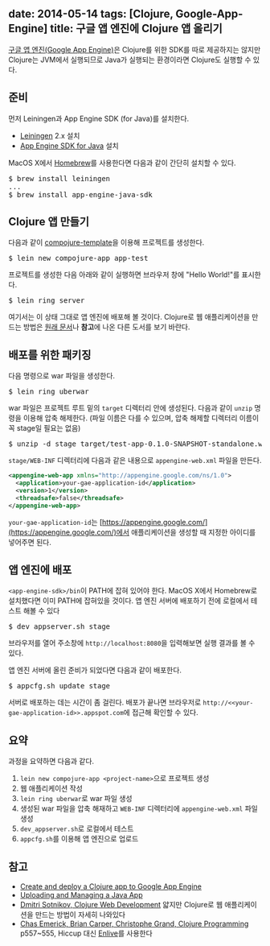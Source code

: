 date: 2014-05-14
tags: [Clojure, Google-App-Engine]
title: 구글 앱 엔진에 Clojure 앱 올리기
---
[구글 앱 엔진(Google App Engine)](https://cloud.google.com/products/app-engine/)은 Clojure를 위한 SDK를 따로 제공하지는 않지만 Clojure는 JVM에서 실행되므로 Java가 실행되는 환경이라면 Clojure도 실행할 수 있다.
<!--more-->

## 준비
먼저 Leiningen과 App Engine SDK (for Java)를 설치한다.

* [Leiningen](https://github.com/technomancy/leiningen) 2.x 설치
* [App Engine SDK for Java](https://developers.google.com/appengine/downloads) 설치

MacOS X에서 [Homebrew](http://brew.sh/)를 사용한다면 다음과 같이 간단히 설치할 수 있다.

<pre class="console">
$ brew install leiningen
...
$ brew install app-engine-java-sdk
</pre>

## Clojure 앱 만들기
다음과 같이 [compojure-template](https://github.com/yogthos/compojure-template)을 이용해 프로젝트를 생성한다.

<pre class="console">
$ lein new compojure-app app-test
</pre>

프로젝트를 생성한 다음 아래와 같이 실행하면 브라우저 창에 "Hello World!"를 표시한다.

<pre class="console">
$ lein ring server
</pre>

여기서는 이 상태 그대로 앱 엔진에 배포해 볼 것이다. Clojure로 웹 애플리케이션을 만드는 방법은 [원래 문서](http://flowa.fi/blog/2014/04/25/clojure-gae-howto.html)나 **참고**에 나온 다른 도서를 보기 바란다.

## 배포를 위한 패키징
다음 명령으로 war 파일을 생성한다.

<pre class="console">
$ lein ring uberwar
</pre>

war 파일은 프로젝트 루트 밑의 `target` 디렉터리 안에 생성된다. 다음과 같이 `unzip` 명령을 이용해 압축 해제한다. (파일 이름은 다를 수 있으며, 압축 해제할 디렉터리 이름이 꼭 stage일 필요는 없음)

<pre class="console">
$ unzip -d stage target/test-app-0.1.0-SNAPSHOT-standalone.war
</pre>

`stage/WEB-INF` 디렉터리에 다음과 같은 내용으로 `appengine-web.xml` 파일을 만든다.

```xml
<appengine-web-app xmlns="http://appengine.google.com/ns/1.0">
  <application>your-gae-application-id</application>
  <version>1</version>
  <threadsafe>false</threadsafe>
</appengine-web-app>
```

`your-gae-application-id`는 [https://appengine.google.com/](https://appengine.google.com/)에서 애플리케이션을 생성할 때 지정한 아이디를 넣어주면 된다.

## 앱 엔진에 배포
`<app-engine-sdk>/bin`이 PATH에 잡혀 있어야 한다. MacOS X에서 Homebrew로 설치했다면 이미 PATH에 잡혀있을 것이다. 앱 엔진 서버에 배포하기 전에 로컬에서 테스트 해볼 수 있다

<pre class="console">
$ dev_appserver.sh stage
</pre>

브라우저를 열어 주소창에 `http://localhost:8080`을 입력해보면 실행 결과를 볼 수 있다.

앱 엔진 서버에 올린 준비가 되었다면 다음과 같이 배포한다.

<pre class="console">
$ appcfg.sh update stage
</pre>

서버로 배포하는 데는 시간이 좀 걸린다. 배포가 끝나면 브라우저로 `http://<<your-gae-application-id>>.appspot.com`에 접근해 확인할 수 있다.

## 요약
과정을 요약하면 다음과 같다.

1. `lein new compojure-app <project-name>`으로 프로젝트 생성
2. 웹 애플리케이션 작성
3. `lein ring uberwar`로 war 파일 생성
4. 생성된 war 파일을 압축 해재하고 `WEB-INF` 디렉터리에 `appengine-web.xml` 파일 생성
5. `dev_appserver.sh`로 로컬에서 테스트
6. `appcfg.sh`를 이용해 앱 엔진으로 업로드

## 참고
* [Create and deploy a Clojure app to Google App Engine](http://flowa.fi/blog/2014/04/25/clojure-gae-howto.html)
* [Uploading and Managing a Java App](https://developers.google.com/appengine/docs/java/tools/uploadinganapp)
* [Dmitri Sotnikov, Clojure Web Development](https://pragprog.com/book/dswdcloj/web-development-with-clojure)
얇지만 Clojure로 웹 애플리케이션을 만드는 방법이 자세히 나와있다
* [Chas Emerick, Brian Carper, Christophe Grand, Clojure Programming](http://shop.oreilly.com/product/0636920013754.do)
p557~555, Hiccup 대신 [Enlive](https://github.com/cgrand/enlive)를 사용한다
